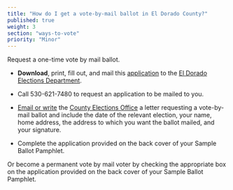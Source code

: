 ```yaml
---
title: "How do I get a vote-by-mail ballot in El Dorado County?"
published: true
weight: 3
section: "ways-to-vote"
priority: "Minor"
---
```


Request a one-time vote by mail ballot.  

- **Download**, print, fill out, and mail this [application](http://elections.cdn.sos.ca.gov/vote-by-mail/pdf/vote-by-mail-application.pdf) to the [El Dorado Elections Department](https://www.edcgov.us/Government/Elections).  

- Call 530-621-7480 to request an application to be mailed to you.  

- [Email or write](https://www.edcgov.us/Government/Elections) the [County Elections Office](#section-election-office-contact) a letter requesting a vote-by-mail ballot and include the date of the relevant election, your name, home address, the address to which you want the ballot mailed, and your signature.  

- Complete the application provided on the back cover of your Sample Ballot Pamphlet.  

Or become a permanent vote by mail voter by checking the appropriate box on the application provided on the back cover of your Sample Ballot Pamphlet.  

